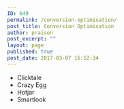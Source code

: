 ```yaml
---
ID: 649
permalink: /conversion-optimisation/
post_title: Conversion Optimisation
author: praison
post_excerpt: ""
layout: page
published: true
post_date: 2017-03-07 16:52:34
---
```

<ul>
 	<li>Clicktale</li>
 	<li>Crazy Egg</li>
 	<li>Hotjar</li>
 	<li>Smartlook</li>
</ul>
